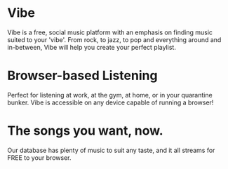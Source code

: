 # Vibe
Vibe is a free, social music platform with an emphasis on finding music suited to your 'vibe'.
From rock, to jazz, to pop and everything around and in-between, Vibe will help you create your perfect playlist.

# Browser-based Listening
Perfect for listening at work, at the gym, at home, or in your quarantine bunker. Vibe is accessible on any device capable of running a browser!

# The songs you want, now.
Our database has plenty of music to suit any taste, and it all streams for FREE to your browser.
